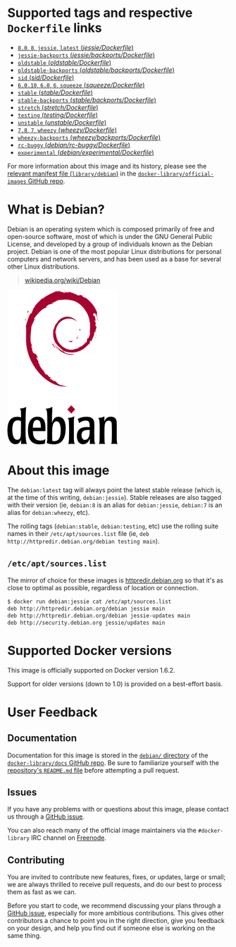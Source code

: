 # Supported tags and respective `Dockerfile` links

-	[`8.0`, `8`, `jessie`, `latest` (*jessie/Dockerfile*)](https://github.com/tianon/docker-brew-debian/blob/f86bb68c8e84829c7babb0db18bef1327103676c/jessie/Dockerfile)
-	[`jessie-backports` (*jessie/backports/Dockerfile*)](https://github.com/tianon/docker-brew-debian/blob/83fe81c4f6e0c7d2c035e65a56fe812bbd838284/jessie/backports/Dockerfile)
-	[`oldstable` (*oldstable/Dockerfile*)](https://github.com/tianon/docker-brew-debian/blob/f86bb68c8e84829c7babb0db18bef1327103676c/oldstable/Dockerfile)
-	[`oldstable-backports` (*oldstable/backports/Dockerfile*)](https://github.com/tianon/docker-brew-debian/blob/83fe81c4f6e0c7d2c035e65a56fe812bbd838284/oldstable/backports/Dockerfile)
-	[`sid` (*sid/Dockerfile*)](https://github.com/tianon/docker-brew-debian/blob/f86bb68c8e84829c7babb0db18bef1327103676c/sid/Dockerfile)
-	[`6.0.10`, `6.0`, `6`, `squeeze` (*squeeze/Dockerfile*)](https://github.com/tianon/docker-brew-debian/blob/f86bb68c8e84829c7babb0db18bef1327103676c/squeeze/Dockerfile)
-	[`stable` (*stable/Dockerfile*)](https://github.com/tianon/docker-brew-debian/blob/f86bb68c8e84829c7babb0db18bef1327103676c/stable/Dockerfile)
-	[`stable-backports` (*stable/backports/Dockerfile*)](https://github.com/tianon/docker-brew-debian/blob/83fe81c4f6e0c7d2c035e65a56fe812bbd838284/stable/backports/Dockerfile)
-	[`stretch` (*stretch/Dockerfile*)](https://github.com/tianon/docker-brew-debian/blob/f86bb68c8e84829c7babb0db18bef1327103676c/stretch/Dockerfile)
-	[`testing` (*testing/Dockerfile*)](https://github.com/tianon/docker-brew-debian/blob/f86bb68c8e84829c7babb0db18bef1327103676c/testing/Dockerfile)
-	[`unstable` (*unstable/Dockerfile*)](https://github.com/tianon/docker-brew-debian/blob/f86bb68c8e84829c7babb0db18bef1327103676c/unstable/Dockerfile)
-	[`7.8`, `7`, `wheezy` (*wheezy/Dockerfile*)](https://github.com/tianon/docker-brew-debian/blob/f86bb68c8e84829c7babb0db18bef1327103676c/wheezy/Dockerfile)
-	[`wheezy-backports` (*wheezy/backports/Dockerfile*)](https://github.com/tianon/docker-brew-debian/blob/83fe81c4f6e0c7d2c035e65a56fe812bbd838284/wheezy/backports/Dockerfile)
-	[`rc-buggy` (*debian/rc-buggy/Dockerfile*)](https://github.com/tianon/dockerfiles/blob/6787efd1b8d8b1c56e14bd54d8ca94ccdba003f7/debian/rc-buggy/Dockerfile)
-	[`experimental` (*debian/experimental/Dockerfile*)](https://github.com/tianon/dockerfiles/blob/6787efd1b8d8b1c56e14bd54d8ca94ccdba003f7/debian/experimental/Dockerfile)

For more information about this image and its history, please see the [relevant manifest file (`library/debian`)](https://github.com/docker-library/official-images/blob/master/library/debian) in the [`docker-library/official-images` GitHub repo](https://github.com/docker-library/official-images).

# What is Debian?

Debian is an operating system which is composed primarily of free and open-source software, most of which is under the GNU General Public License, and developed by a group of individuals known as the Debian project. Debian is one of the most popular Linux distributions for personal computers and network servers, and has been used as a base for several other Linux distributions.

> [wikipedia.org/wiki/Debian](https://en.wikipedia.org/wiki/Debian)

![logo](https://raw.githubusercontent.com/docker-library/docs/master/debian/logo.png)

# About this image

The `debian:latest` tag will always point the latest stable release (which is, at the time of this writing, `debian:jessie`). Stable releases are also tagged with their version (ie, `debian:8` is an alias for `debian:jessie`, `debian:7` is an alias for `debian:wheezy`, etc).

The rolling tags (`debian:stable`, `debian:testing`, etc) use the rolling suite names in their `/etc/apt/sources.list` file (ie, `deb
http://httpredir.debian.org/debian testing main`).

## `/etc/apt/sources.list`

The mirror of choice for these images is [httpredir.debian.org](http://httpredir.debian.org) so that it's as close to optimal as possible, regardless of location or connection.

	$ docker run debian:jessie cat /etc/apt/sources.list
	deb http://httpredir.debian.org/debian jessie main
	deb http://httpredir.debian.org/debian jessie-updates main
	deb http://security.debian.org jessie/updates main

# Supported Docker versions

This image is officially supported on Docker version 1.6.2.

Support for older versions (down to 1.0) is provided on a best-effort basis.

# User Feedback

## Documentation

Documentation for this image is stored in the [`debian/` directory](https://github.com/docker-library/docs/tree/master/debian) of the [`docker-library/docs` GitHub repo](https://github.com/docker-library/docs). Be sure to familiarize yourself with the [repository's `README.md` file](https://github.com/docker-library/docs/blob/master/README.md) before attempting a pull request.

## Issues

If you have any problems with or questions about this image, please contact us through a [GitHub issue](https://github.com/tianon/docker-brew-debian/issues).

You can also reach many of the official image maintainers via the `#docker-library` IRC channel on [Freenode](https://freenode.net).

## Contributing

You are invited to contribute new features, fixes, or updates, large or small; we are always thrilled to receive pull requests, and do our best to process them as fast as we can.

Before you start to code, we recommend discussing your plans through a [GitHub issue](https://github.com/tianon/docker-brew-debian/issues), especially for more ambitious contributions. This gives other contributors a chance to point you in the right direction, give you feedback on your design, and help you find out if someone else is working on the same thing.
